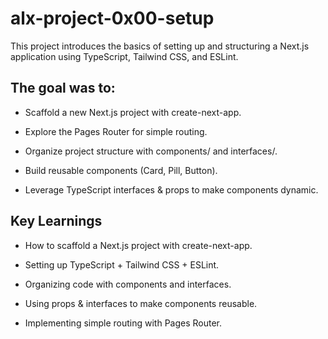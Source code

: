 # alx-project-0x00-setup
This project introduces the basics of setting up and structuring a Next.js application using TypeScript, Tailwind CSS, and ESLint.

## The goal was to:

- Scaffold a new Next.js project with create-next-app.

- Explore the Pages Router for simple routing.

- Organize project structure with components/ and interfaces/.

- Build reusable components (Card, Pill, Button).

- Leverage TypeScript interfaces & props to make components dynamic.

## Key Learnings

- How to scaffold a Next.js project with create-next-app.

- Setting up TypeScript + Tailwind CSS + ESLint.

- Organizing code with components and interfaces.

- Using props & interfaces to make components reusable.

- Implementing simple routing with Pages Router.
